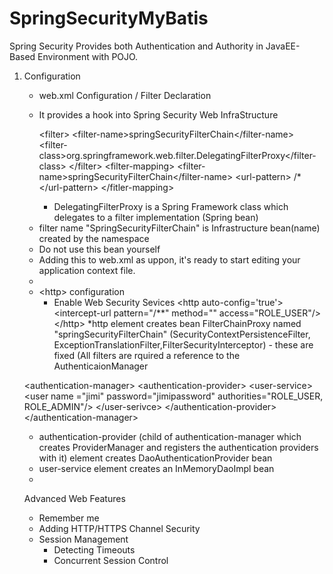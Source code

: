 SpringSecurityMyBatis
=====================

Spring Security Provides both Authentication and Authority in JavaEE-Based Environment with POJO.



1. Configuration
	- web.xml Configuration / Filter Declaration
	- It provides a hook into Spring Security Web InfraStructure

		 &lt;filter>
		 	&lt;filter-name>springSecurityFilterChain&lt;/filter-name>
		 	&lt;filter-class>org.springframework.web.filter.DelegatingFilterProxy&lt;/filter-class>
		 &lt;/filter>
		 &lt;filter-mapping>
			&lt;filter-name>springSecurityFilterChain&lt;/filter-name>
		  &lt;url-pattern> /* &lt;/url-pattern>
		 &lt;/fitler-mapping>


	  * DelegatingFilterProxy is a Spring Framework class which delegates to a filter implementation (Spring bean)
    * filter name "SpringSecurityFilterChain" is Infrastructure bean(name) created by the namespace
    * Do not use this bean yourself
    * Adding this to web.xml as uppon, it's ready to start editing your application context file.
    * 
  
	- &lt;http> configuration
		- Enable Web Security Sevices
	&lt;http auto-config='true'>
		&lt;intercept-url pattern="/**" method="" access="ROLE_USER"/>
	&lt;/http>
        *http element creates bean FilterChainProxy named "springSecurityFilterChain"
	(SecurityContextPersistenceFilter, ExceptionTranslationFilter,FilterSecurityInterceptor) - these are fixed
	(All filters are rquired a reference to the AuthenticaionManager
	
	&lt;authentication-manager>
		&lt;authentication-provider>
			&lt;user-service>
				&lt;user name ="jimi" password="jimipassword" authorities="ROLE_USER, ROLE_ADMIN"/>
			&lt;/user-serivce>
		&lt;/authentication-provider>
	&lt;/authentication-manager>

	* authentication-provider (child of authentication-manager which creates ProviderManager and registers the authentication providers with it) element creates DaoAuthenticationProvider bean
	* user-service element creates an InMemoryDaoImpl bean
	* 
    Advanced Web Features
      - Remember me
      - Adding HTTP/HTTPS Channel Security
      - Session Management
      	- Detecting Timeouts
      	- Concurrent Session Control




	
